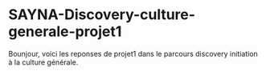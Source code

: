 # SAYNA-Discovery-culture-generale-projet1
Bounjour, voici les reponses de projet1 dans le parcours  discovery initiation à la culture générale. 
